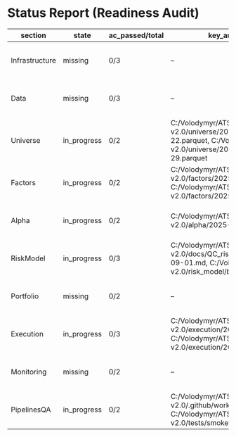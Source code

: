 # Status Report (Readiness Audit)
| section | state | ac_passed/total | key_artifacts | last_evidence | notes |
|---|---|---|---|---|---|
| Infrastructure | missing | 0/3 | – | C:/Volodymyr/ATS v2.0/logs/audit/20250911-203002/python-no-pytest.txt |  |
| Data | missing | 0/3 | – | C:/Volodymyr/ATS v2.0/logs/audit/20250911-203002/python-no-pytest.txt |  |
| Universe | in_progress | 0/2 | C:/Volodymyr/ATS v2.0/universe/2025-08-22.parquet, C:/Volodymyr/ATS v2.0/universe/2025-08-29.parquet | C:/Volodymyr/ATS v2.0/logs/audit/20250911-203002/python-no-pytest.txt |  |
| Factors | in_progress | 0/2 | C:/Volodymyr/ATS v2.0/factors/2025-08-29.parquet, C:/Volodymyr/ATS v2.0/factors/2025-09-01.csv | C:/Volodymyr/ATS v2.0/logs/audit/20250911-203002/python-no-pytest.txt |  |
| Alpha | in_progress | 0/2 | C:/Volodymyr/ATS v2.0/alpha/2025-09-01.csv | C:/Volodymyr/ATS v2.0/logs/audit/20250911-203002/python-no-pytest.txt |  |
| RiskModel | in_progress | 0/3 | C:/Volodymyr/ATS v2.0/docs/QC_risk_portfolio_2025-09-01.md, C:/Volodymyr/ATS v2.0/risk_model/beta.parquet | C:/Volodymyr/ATS v2.0/logs/audit/20250911-203002/python-no-pytest.txt |  |
| Portfolio | missing | 0/2 | – | C:/Volodymyr/ATS v2.0/logs/audit/20250911-203002/python-no-pytest.txt |  |
| Execution | in_progress | 0/3 | C:/Volodymyr/ATS v2.0/execution/2025-09-01.csv, C:/Volodymyr/ATS v2.0/execution/2025-09-02.csv | C:/Volodymyr/ATS v2.0/logs/audit/20250911-203002/python-no-pytest.txt |  |
| Monitoring | missing | 0/2 | – | C:/Volodymyr/ATS v2.0/logs/audit/20250911-203002/python-no-pytest.txt |  |
| PipelinesQA | in_progress | 0/2 | C:/Volodymyr/ATS v2.0/.github/workflows/ci.yml, C:/Volodymyr/ATS v2.0/tests/smoke/test_risk_caps.py | C:/Volodymyr/ATS v2.0/logs/audit/20250911-203002/python-no-pytest.txt |  |
